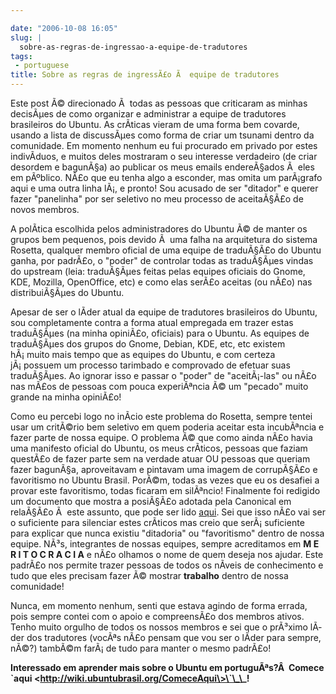 ```yaml
---

date: "2006-10-08 16:05"
slug: |
  sobre-as-regras-de-ingressao-a-equipe-de-tradutores
tags:
 - portuguese
title: Sobre as regras de ingressÃ£o Ã  equipe de tradutores
---
```


Este post Ã© direcionado Ã  todas as pessoas que criticaram as minhas
decisÃµes de como organizar e administrar a equipe de tradutores
brasileiros do Ubuntu. As crÃ­ticas vieram de uma forma bem covarde,
usando a lista de discussÃµes como forma de criar um tsunami dentro da
comunidade. Em momento nenhum eu fui procurado em privado por estes
indivÃ­duos, e muitos deles mostraram o seu interesse verdadeiro (de
criar desordem e bagunÃ§a) ao publicar os meus emails endereÃ§ados Ã 
eles em pÃºblico. NÃ£o que eu tenha algo a esconder, mas omita um
parÃ¡grafo aqui e uma outra linha lÃ¡, e pronto! Sou acusado de ser
"ditador" e querer fazer "panelinha" por ser seletivo no meu processo de
aceitaÃ§Ã£o de novos membros.

A polÃ­tica escolhida pelos administradores do Ubuntu Ã© de manter os
grupos bem pequenos, pois devido Ã  uma falha na arquitetura do sistema
Rosetta, qualquer membro oficial de uma equipe de traduÃ§Ã£o do Ubuntu
ganha, por padrÃ£o, o "poder" de controlar todas as traduÃ§Ãµes vindas
do upstream (leia: traduÃ§Ãµes feitas pelas equipes oficiais do Gnome,
KDE, Mozilla, OpenOffice, etc) e como elas serÃ£o aceitas (ou nÃ£o) nas
distribuiÃ§Ãµes do Ubuntu.

Apesar de ser o lÃ­der atual da equipe de tradutores brasileiros do
Ubuntu, sou completamente contra a forma atual empregada em trazer estas
traduÃ§Ãµes (na minha opiniÃ£o, oficiais) para o Ubuntu. As equipes de
traduÃ§Ãµes dos grupos do Gnome, Debian, KDE, etc, etc existem hÃ¡ muito
mais tempo que as equipes do Ubuntu, e com certeza jÃ¡ possuem um
processo tarimbado e comprovado de efetuar suas traduÃ§Ãµes. Ao ignorar
isso e passar o "poder" de "aceitÃ¡-las" ou nÃ£o nas mÃ£os de pessoas
com pouca experiÃªncia Ã© um "pecado" muito grande na minha opiniÃ£o!

Como eu percebi logo no inÃ­cio este problema do Rosetta, sempre tentei
usar um critÃ©rio bem seletivo em quem poderia aceitar esta incubÃªncia
e fazer parte de nossa equipe. O problema Ã© que como ainda nÃ£o havia
uma manifesto oficial do Ubuntu, os meus crÃ­ticos, pessoas que faziam
questÃ£o de fazer parte sem na verdade atuar OU pessoas que queriam
fazer bagunÃ§a, aproveitavam e pintavam uma imagem de corrupÃ§Ã£o e
favoritismo no Ubuntu Brasil. PorÃ©m, todas as vezes que eu os desafiei
a provar este favoritismo, todas ficaram em silÃªncio! Finalmente foi
redigido um documento que mostra a posiÃ§Ã£o adotada pela Canonical em
relaÃ§Ã£o Ã  este assunto, que pode ser lido
[aqui](https://wiki.ubuntu.com/RosettaAndUpstreamCollaboration). Sei que
isso nÃ£o vai ser o suficiente para silenciar estes crÃ­ticos mas creio
que serÃ¡ suficiente para explicar que nunca existiu "ditadoria" ou
"favoritismo" dentro de nossa equipe. NÃ³s, integrantes de nossas
equipes, sempre acreditamos em **M E R I T O C R A C I A** e nÃ£o
olhamos o nome de quem deseja nos ajudar. Este padrÃ£o nos permite
trazer pessoas de todos os nÃ­veis de conhecimento e tudo que eles
precisam fazer Ã© mostrar **trabalho** dentro de nossa comunidade!

Nunca, em momento nenhum, senti que estava agindo de forma errada, pois
sempre contei com o apoio e compreensÃ£o dos membros ativos. Tenho muito
orgulho de todos os nossos membros e sei que o prÃ³ximo lÃ­der dos
tradutores (vocÃªs nÃ£o pensam que vou ser o lÃ­der para sempre, nÃ©?)
tambÃ©m farÃ¡ de tudo para manter o mesmo padrÃ£o!

**Interessado em aprender mais sobre o Ubuntu em portuguÃªs?Â  Comece
\`aqui \<http://wiki.ubuntubrasil.org/ComeceAqui\>\`\_\_!**
